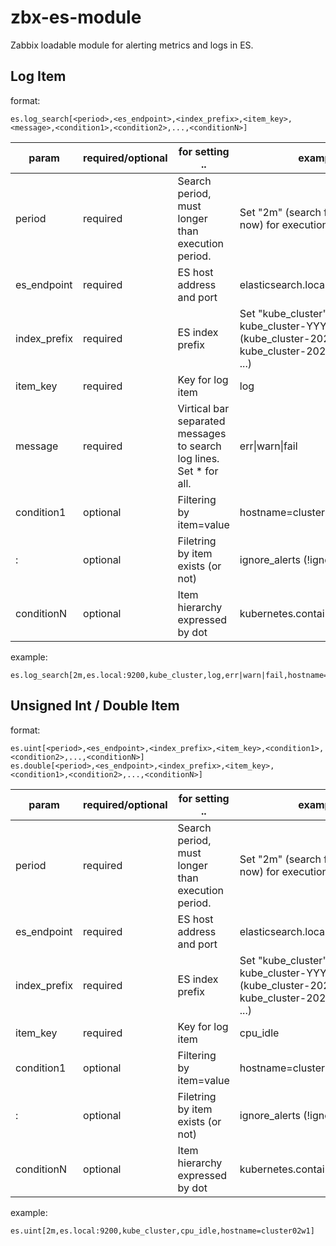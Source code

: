 # zbx-es-module
Zabbix loadable module for alerting metrics and logs in ES.

## Log Item
format:
```
es.log_search[<period>,<es_endpoint>,<index_prefix>,<item_key>,<message>,<condition1>,<condition2>,...,<conditionN>]
```
|param|required/optional|for setting ..|examples|
|---|---|---|---|
|period|required|Search period, must longer than execution period.|Set "2m" (search from now-2m to now) for execution period 1m.|
|es_endpoint|required|ES host address and port|elasticsearch.local:9200|
|index_prefix|required|ES index prefix|Set "kube_cluster" for indices <br>kube_cluster-YYYY.MM.DD<br>(kube_cluster-2029.07.01,<br>kube_cluster-2029.07.02,<br>...)|
|item_key|required|Key for log item|log|
|message|required|Virtical bar separated messages to search log lines. Set * for all.|err&#124;warn&#124;fail|
|condition1|optional|Filtering by item=value|hostname=cluster01m1|
|:|optional|Filetring by item exists (or not)|ignore_alerts (!ignore_alerts)|
|conditionN|optional|Item hierarchy expressed by dot|kubernetes.container_name=nginx|

example:  
```
es.log_search[2m,es.local:9200,kube_cluster,log,err|warn|fail,hostname=cluster02w1,log_name=/var/log/syslog]
```

## Unsigned Int / Double Item
format:
```
es.uint[<period>,<es_endpoint>,<index_prefix>,<item_key>,<condition1>,<condition2>,...,<conditionN>]
es.double[<period>,<es_endpoint>,<index_prefix>,<item_key>,<condition1>,<condition2>,...,<conditionN>]
```
|param|required/optional|for setting ..|examples|
|---|---|---|---|
|period|required|Search period, must longer than execution period.|Set "2m" (search from now-2m to now) for execution period 1m.|
|es_endpoint|required|ES host address and port|elasticsearch.local:9200|
|index_prefix|required|ES index prefix|Set "kube_cluster" for indices <br>kube_cluster-YYYY.MM.DD<br>(kube_cluster-2029.07.01,<br>kube_cluster-2029.07.02,<br>...)|
|item_key|required|Key for log item|cpu_idle|
|condition1|optional|Filtering by item=value|hostname=cluster01m1|
|:|optional|Filetring by item exists (or not)|ignore_alerts (!ignore_alerts)|
|conditionN|optional|Item hierarchy expressed by dot|kubernetes.container_name=nginx|

example:  
```
es.uint[2m,es.local:9200,kube_cluster,cpu_idle,hostname=cluster02w1]
```
